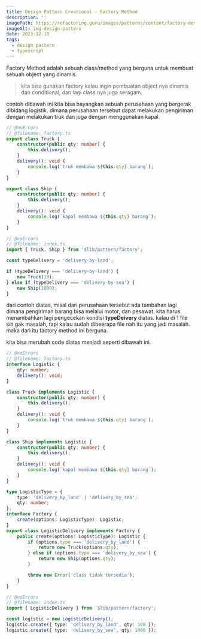 ```yaml
---
title: Design Pattern Creational - Factory Method
description: ''
imagePath: https://refactoring.guru/images/patterns/content/factory-method/factory-method-en-2x.png
imageAlt: img-design-pattern
date: 2023-12-10
tags:
  - design pattern
  - typescript
---
```


Factory Method adalah sebuah class/method yang berguna untuk membuat sebuah object yang dinamis.

<blockquote>
kita bisa gunakan factory kalau ingin pembuatan object nya dinamis dan conditional, dan lagi class nya juga seragam.
</blockquote>

contoh dibawah ini kita bisa bayangkan sebuah perusahaan yang bergerak dibidang logistik. dimana perusahaan tersebut dapat melakukan pengiriman dengan melakukan truk dan juga dengan menggunakan kapal.

```ts
// @noErrors
// @filename: factory.ts
export class Truck {
	constructor(public qty: number) {
		this.delivery();
	}
	delivery(): void {
		console.log(`truk membawa ${this.qty} barang`);
	}
}

export class Ship {
	constructor(public qty: number) {
		this.delivery();
	}
	delivery(): void {
		console.log(`kapal membawa ${this.qty} barang`);
	}
}
```

```ts
// @noErrors
// @filename: index.ts
import { Truck, Ship } from '$lib/pattern/factory';

const typeDelivery = 'delivery-by-land';

if (typeDelivery === 'delivery-by-land') {
	new Truck(10);
} else if (typeDelivery === 'delivery-by-sea') {
	new Ship(1000);
}
```

dari contoh diatas, misal dari perusahaan tersebut ada tambahan lagi dimana pengiriman barang bisa melalui motor, dan pesawat. kita harus menambahkan lagi pengecekan kondisi <b> typeDeivery </b> diatas. kalau di 1 file sih gak masalah, tapi kalau sudah dibeerapa file nah itu yang jadi masalah. maka dari itu factory method ini berguna.

kita bisa merubah code diatas menjadi seperti dibawah ini.

```ts
// @noErrors
// @filename: factory.ts
interface Logistic {
	qty: number;
	delivery(): void;
}

class Truck implements Logistic {
	constructor(public qty: number) {
		this.delivery();
	}
	delivery(): void {
		console.log(`truk membawa ${this.qty} barang`);
	}
}

class Ship implements Logistic {
	constructor(public qty: number) {
		this.delivery();
	}
	delivery(): void {
		console.log(`kapal membawa ${this.qty} barang`);
	}
}

type LogisticType = {
	type: 'delivery_by_land' | 'delivery_by_sea';
	qty: number;
};
interface Factory {
	create(options: LogisticType): Logistic;
}
export class LogisticDelivery implements Factory {
	public create(options: LogisticType): Logistic {
		if (options.type === 'delivery_by_land') {
			return new Truck(options.qty);
		} else if (options.type === 'delivery_by_sea') {
			return new Ship(options.qty);
		}

		throw new Error('class tidak tersedia');
	}
}
```

```ts
// @noErrors
// @filename: index.ts
import { LogisticDelivery } from '$lib/pattern/factory';

const logistic = new LogisticDelivery();
logistic.create({ type: 'delivery_by_land', qty: 100 });
logistic.create({ type: 'delivery_by_sea', qty: 1000 });
```
